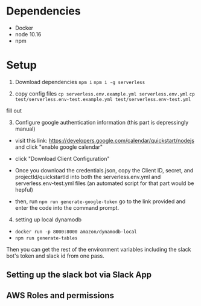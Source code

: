 # Dependencies

- Docker
- node 10.16
- npm

# Setup 
 
1) Download dependencies
```npm i```
```npm i -g serverless```

2) copy config files
```cp serverless.env.example.yml serverless.env.yml```
```cp test/serverless.env-test.example.yml test/serverless.env-test.yml```

fill out 

3) Configure google authentication information (this part is depressingly manual)
- visit this link: https://developers.google.com/calendar/quickstart/nodejs and click "enable google calendar"

- click "Download Client Configuration"

- Once you download the credentials.json, copy the Client ID, secret, and projectId/quickstartId into both the serverless.env.yml and serverless.env-test.yml files (an automated script for that part would be hepful)

- then, 
  run ```npm run generate-google-token``` 
  go to the link provided and enter the code into the command prompt.

4) setting up local dynamodb
- ```docker run -p 8000:8000 amazon/dynamodb-local```
- ```npm run generate-tables```


Then you can get the rest of the environment variables including the slack bot's token and slack id from one pass.

## Setting up the slack bot via Slack App



## AWS Roles and permissions

